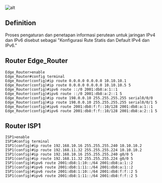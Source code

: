 ![alt](https://a5m9a8c3.rocketcdn.me/wp-content/uploads/2020/02/15.6.1-Packet-Tracer-%E2%80%93-Configure-IPv4-and-IPv6-Static-and-Default-Routes-1024x574.jpg)

## Definition
Proses pengaturan dan penetapan informasi perutean untuk jaringan IPv4 dan IPv6 disebut sebagai "Konfigurasi Rute Statis dan Default IPv4 dan IPv6."

## Router Edge_Router
    Edge_Router>enable
    Edge_Router#config terminal
    Edge_Router(config)#ip route 0.0.0.0 0.0.0.0 10.10.10.1
    Edge_Router(config)#ip route 0.0.0.0 0.0.0.0 10.10.10.5 5
    Edge_Router(config)#ipv6 route ::/0 2001:db8:a:1::1
    Edge_Router(config)#ipv6 route ::/0 2001:db8:a:2::1 5
    Edge_Router(config)#ip route 198.0.0.10 255.255.255.255 serial0/0/0
    Edge_Router(config)#ip route 198.0.0.10 255.255.255.255 serial0/0/1 5
    Edge_Router(config)#ipv6 route 2001:db8:f:f::10/128 2001:db8:a:1::1
    Edge_Router(config)#ipv6 route 2001:db8:f:f::10/128 2001:db8:a:2::1 5


## Router ISP1
    ISP1>enable
    ISP1#config terminal
    ISP1(config)#ip route 192.168.10.16 255.255.255.240 10.10.10.2
    ISP1(config)#ip route 192.168.11.32 255.255.255.224 10.10.10.2
    ISP1(config)#ip route 192.168.10.16 255.255.255.240 g0/0 5
    ISP1(config)#ip route 192.168.11.32 255.255.255.224 g0/0 5
    ISP1(config)#ipv6 route 2001:db8:1:10::/64 2001:db8:a:1::2
    ISP1(config)#ipv6 route 2001:db8:1:11::/64 2001:db8:a:1::2
    ISP1(config)#ipv6 route 2001:db8:1:10::/64 2001:db8:f:f::2 5
    ISP1(config)#ipv6 route 2001:db8:1:11::/64 2001:db8:f:f::2 5
